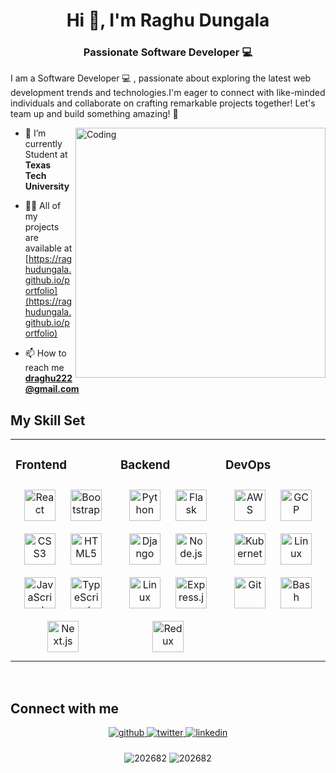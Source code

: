 
<h1 align="center">Hi 👋, I'm Raghu Dungala</h1>
<h3 align="center">Passionate Software Developer 💻 </h3>
<p>I am a Software Developer 💻 , passionate about exploring the latest web development trends and technologies.I'm eager to connect with like-minded individuals and collaborate on crafting remarkable projects together! Let's team up and build something amazing! 👋</p>
<img align="right" alt="Coding" width="400" src="https://media.tenor.com/qJ5evVs-_uUAAAAC/coding.gif"></img>

- 🔭 I’m currently Student at **Texas Tech University**

- 👨‍💻 All of my projects are available at [https://raghudungala.github.io/portfolio](https://raghudungala.github.io/portfolio)

- 📫 How to reach me **draghu222@gmail.com**

## My Skill Set  
<table><tr><td valign="top" width="33%">

### Frontend  
<div align="center">  
<a href="https://reactjs.org/" target="_blank"><img style="margin: 10px" src="https://cdn.jsdelivr.net/gh/devicons/devicon/icons/react/react-original-wordmark.svg" alt="React" height="50" /></a>  
<a href="https://getbootstrap.com/docs/3.4/javascript/" target="_blank"><img style="margin: 10px" src="https://devicon-website.vercel.app/api/bootstrap/original.svg" alt="Bootstrap" height="50" /></a>  
<a href="https://www.w3schools.com/css/" target="_blank"><img style="margin: 10px" src="https://devicon-website.vercel.app/api/css3/original.svg" alt="CSS3" height="50" /></a>  
<a href="https://en.wikipedia.org/wiki/HTML5" target="_blank"><img style="margin: 10px" src="https://devicon-website.vercel.app/api/html5/original.svg" alt="HTML5" height="50" /></a>  
<a href="https://www.javascript.com/" target="_blank"><img style="margin: 10px" src="https://devicon-website.vercel.app/api/javascript/original.svg" alt="JavaScript" height="50" /></a>  
<a href="https://www.typescriptlang.org/" target="_blank"><img style="margin: 10px" src="https://devicon-website.vercel.app/api/typescript/original.svg" alt="TypeScript" height="50" /></a>  
<a href="https://https://nextjs.org/" target="_blank"><img style="margin: 10px" src="https://devicon-website.vercel.app/api/nextjs/original.svg" alt="Next.js" height="50" /></a>  
</div>

</td><td valign="top" width="33%">



### Backend  
<div align="center">
  <a href="https://www.python.org/" target="_blank"><img style="margin: 10px" src="https://devicon-website.vercel.app/api/python/original.svg" alt="Python" height="50" /></a>  
<a href="https://flask.palletsprojects.com/en/3.0.x/" target="_blank"><img style="margin: 10px" src="https://devicon-website.vercel.app/api/flask/original.svg" alt="Flask" height="50" /></a>  
<a href="https://www.djangoproject.com/" target="_blank"><img style="margin: 10px" src="https://devicon-website.vercel.app/api/django/plain.svg" alt="Django" height="50" /></a>    
<a href="https://nodejs.org/" target="_blank"><img style="margin: 10px" src="https://devicon-website.vercel.app/api/nodejs/original.svg" alt="Node.js" height="50" /></a>  
<a href="https://www.linux.org/" target="_blank"><img style="margin: 10px" src="https://devicon-website.vercel.app/api/linux/original.svg" alt="Linux" height="50" /></a>    
<a href="https://expressjs.com/" target="_blank"><img style="margin: 10px" src="https://devicon-website.vercel.app/api/express/original.svg" alt="Express.js" height="50" /></a>  
<a href="https://redux.js.org/" target="_blank"><img style="margin: 10px" src="https://devicon-website.vercel.app/api/redux/original.svg" alt="Redux" height="50" /></a>  
</div>

</td><td valign="top" width="33%">



### DevOps  
<div align="center">  
<a href="https://aws.amazon.com/" target="_blank"><img style="margin: 10px" src="https://devicon-website.vercel.app/api/amazonwebservices/original.svg" alt="AWS" height="50" /></a>  
<a href="https://cloud.google.com/" target="_blank"><img style="margin: 10px" src="https://devicon-website.vercel.app/api/googlecloud/original.svg" alt="GCP" height="50" /></a>  
<a href="https://kubernetes.io/" target="_blank"><img style="margin: 10px" src="https://devicon-website.vercel.app/api/kubernetes/plain.svg" alt="Kubernetes" height="50" /></a>  
<a href="https://www.linux.org/" target="_blank"><img style="margin: 10px" src="https://devicon-website.vercel.app/api/linux/original.svg" alt="Linux" height="50" /></a>  
<a href="https://github.com/" target="_blank"><img style="margin: 10px" src="https://devicon-website.vercel.app/api/git/original.svg" alt="Git" height="50" /></a>  
<a href="https://www.gnu.org/software/bash/" target="_blank"><img style="margin: 10px" src="https://devicon-website.vercel.app/api/bash/original.svg" alt="Bash" height="50" /></a>   
</div>

</td></tr></table>  

<br/>  

## Connect with me  
<div align="center">
<a href="https://github.com/raghudungala" target="_blank">
<img src=https://img.shields.io/badge/github-%2324292e.svg?&style=for-the-badge&logo=github&logoColor=white alt=github style="margin-bottom: 5px;" />
</a>
<a href="https://twitter.com/RaghuDungala" target="_blank">
<img src=https://img.shields.io/badge/twitter-%2300acee.svg?&style=for-the-badge&logo=twitter&logoColor=white alt=twitter style="margin-bottom: 5px;" />
</a>
<a href="https://linkedin.com/in/raghu-dungala-0354/" target="_blank">
<img src=https://img.shields.io/badge/linkedin-%231E77B5.svg?&style=for-the-badge&logo=linkedin&logoColor=white alt=linkedin style="margin-bottom: 5px;" />
</a> 
</div>  
  

<br/>  


<div align="center"><img align="center" src="https://github-readme-stats-git-masterrstaa-rickstaa.vercel.app/api?username=raghudungala&&show_icons=true&theme=dark&locale=en&layout=compact" alt="202682" />
<img align="center" src="https://github-readme-stats-git-masterrstaa-rickstaa.vercel.app/api/top-langs/?username=raghudungala&show_icons=true&theme=dark&locale=en&layout=compact" alt="202682" /></div>
